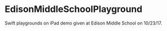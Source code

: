 # EdisonMiddleSchoolPlayground
Swift playgrounds on iPad demo given at Edison Middle School on 10/23/17. 
